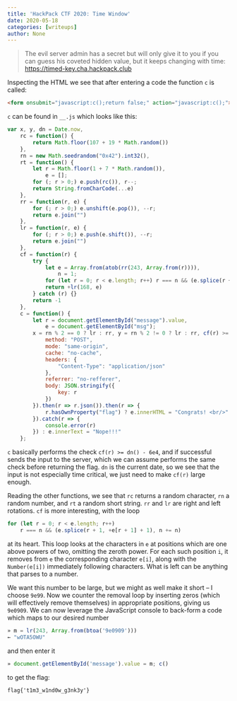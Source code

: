 ```yaml
---
title: 'HackPack CTF 2020: Time Window'
date: 2020-05-18
categories: [writeups]
author: None
---
```


> The evil server admin has a secret but will only give it to you if you can
> guess his coveted hidden value, but it keeps changing with time:
> https://timed-key.cha.hackpack.club

<!--more-->

Inspecting the HTML we see that after entering a code the function `c` is
called:

```html
<form onsubmit="javascript:c();return false;" action="javascript:c();">
```

`c` can be found in `__.js` which looks like this:

```javascript
var x, y, dn = Date.now,
    rc = function() {
        return Math.floor(107 + 19 * Math.random())
    },
    rn = new Math.seedrandom("0x42").int32(),
    rt = function() {
        let r = Math.floor(1 + 7 * Math.random()),
            e = [];
        for (; r > 0;) e.push(rc()), r--;
        return String.fromCharCode(...e)
    },
    rr = function(r, e) {
        for (; r > 0;) e.unshift(e.pop()), --r;
        return e.join("")
    },
    lr = function(r, e) {
        for (; r > 0;) e.push(e.shift()), --r;
        return e.join("")
    },
    cf = function(r) {
        try {
            let e = Array.from(atob(rr(243, Array.from(r)))),
                n = 1;
            for (let r = 0; r < e.length; r++) r === n && (e.splice(r + 1, +e[r + 1] + 1), n += n);
            return +lr(168, e)
        } catch (r) {}
        return -1
    },
    c = function() {
        let r = document.getElementById("message").value,
            e = document.getElementById("msg");
        x = rn % 2 == 0 ? lr : rr, y = rn % 2 != 0 ? lr : rr, cf(r) >= dn() - 6e4 ? fetch("/check", {
            method: "POST",
            mode: "same-origin",
            cache: "no-cache",
            headers: {
                "Content-Type": "application/json"
            },
            referrer: "no-refferer",
            body: JSON.stringify({
                key: r
            })
        }).then(r => r.json()).then(r => {
            r.hasOwnProperty("flag") ? e.innerHTML = "Congrats! <br/>" + r.flag : e.innerText = "Nope!!!"
        }).catch(r => {
            console.error(r)
        }) : e.innerText = "Nope!!!"
    };
```

`c` basically performs the check `cf(r) >= dn() - 6e4`, and if successful sends
the input to the server, which we can assume performs the same check before
returning the flag. `dn` is the current date, so we see that the input is not
especially time critical, we just need to make `cf(r)` large enough.

Reading the other functions, we see that `rc` returns a random character, `rn`
a random number, and `rt` a random short string. `rr` and `lr` are right and
left rotations. `cf` is more interesting, with the loop

```javascript
for (let r = 0; r < e.length; r++)
    r === n && (e.splice(r + 1, +e[r + 1] + 1), n += n)
```

at its heart. This loop looks at the characters in `e` at positions which are
one above powers of two, omitting the zeroth power. For each such position `i`,
it removes from `e` the corresponding character `e[i]`, along with the
`Number(e[i])` immediately following characters. What is left can be anything
that parses to a number.

We want this number to be large, but we might as well make it short – I choose
`9e99`. Now we counter the removal loop by inserting zeros (which will
effectively remove themselves) in appropriate positions, giving us `9e0909`.
We can now leverage the JavaScript console to back-form a code which maps to
our desired number

```javascript
» m = lr(243, Array.from(btoa('9e0909')))
← "wOTA5OWU"
```

and then enter it

```javascript
» document.getElementById('message').value = m; c()
```

to get the flag:

```
flag{'t1m3_w1nd0w_g3nk3y'}
```
